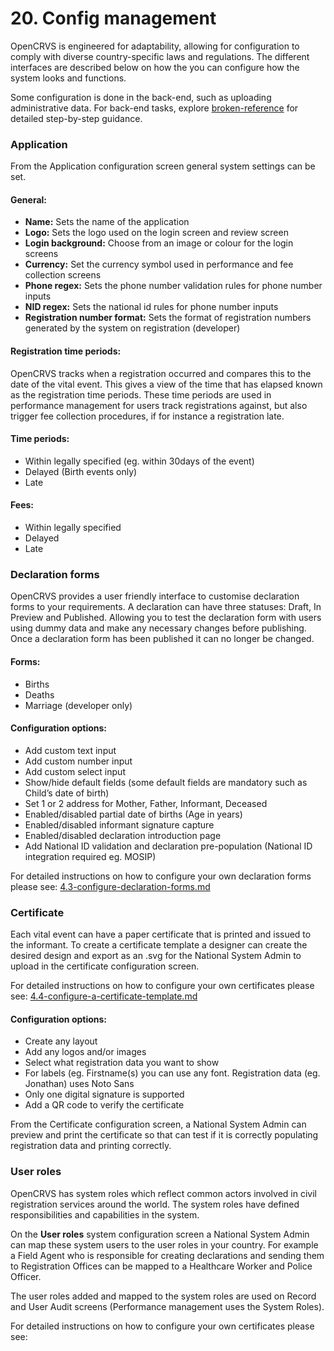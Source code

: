 # 20. Config management

OpenCRVS is engineered for adaptability, allowing for configuration to comply with diverse country-specific laws and regulations. The different interfaces are described below on how the you can configure how the system looks and functions.

Some configuration is done in the back-end, such as uploading administrative data. For back-end tasks, explore [broken-reference](broken-reference/ "mention") for detailed step-by-step guidance.

### **Application**

From the Application configuration screen general system settings can be set.

#### **General:**

* **Name:** Sets the name of the application
* **Logo:** Sets the logo used on the login screen and review screen
* **Login background:** Choose from an image or colour for the login screens
* **Currency:** Set the currency symbol used in performance and fee collection screens
* **Phone regex:** Sets the phone number validation rules for phone number inputs
* **NID regex:** Sets the national id rules for phone number inputs
* **Registration number format:** Sets the format of registration numbers generated by the system on registration (developer)

#### **Registration time periods:**

OpenCRVS tracks when a registration occurred and compares this to the date of the vital event. This gives a view of the time that has elapsed known as the registration time periods. These time periods are used in performance management for users track registrations against, but also trigger fee collection procedures, if for instance a registration late.

#### **Time periods:**

* Within legally specified (eg. within 30days of the event)
* Delayed (Birth events only)
* Late

#### **Fees:**

* Within legally specified
* Delayed
* Late

### **Declaration forms**

OpenCRVS provides a user friendly interface to customise declaration forms to your requirements. A declaration can have three statuses: Draft, In Preview and Published. Allowing you to test the declaration form with users using dummy data and make any necessary changes before publishing. Once a declaration form has been published it can no longer be changed.

#### **Forms:**

* Births
* Deaths
* Marriage (developer only)

#### **Configuration options:**

* Add custom text input
* Add custom number input
* Add custom select input
* Show/hide default fields (some default fields are mandatory such as Child’s date of birth)
* Set 1 or 2 address for Mother, Father, Informant, Deceased
* Enabled/disabled partial date of births (Age in years)
* Enabled/disabled informant signature capture
* Enabled/disabled declaration introduction page
* Add National ID validation and declaration pre-population (National ID integration required eg. MOSIP)

For detailed instructions on how to configure your own declaration forms please see: [4.3-configure-declaration-forms.md](../../setup/3.-installation/3.2-set-up-your-own-country-configuration/4.3-configure-declaration-forms.md "mention")

### **Certificate**

Each vital event can have a paper certificate that is printed and issued to the informant. To create a certificate template a designer can create the desired design and export as an .svg for the National System Admin to upload in the certificate configuration screen.

For detailed instructions on how to configure your own certificates please see: [4.4-configure-a-certificate-template.md](../../setup/3.-installation/3.2-set-up-your-own-country-configuration/4.4-configure-a-certificate-template.md "mention")

#### Configuration options:

* Create any layout
* Add any logos and/or images
* Select what registration data you want to show
* For labels (eg. Firstname(s) you can use any font. Registration data (eg. Jonathan) uses Noto Sans
* Only one digital signature is supported
* Add a QR code to verify the certificate

From the Certificate configuration screen, a National System Admin can preview and print the certificate so that can test if it is correctly populating registration data and printing correctly.

### User roles

OpenCRVS has system roles which reflect common actors involved in civil registration services around the world. The system roles have defined responsibilities and capabilities in the system.

On the **User roles** system configuration screen a National System Admin can map these system users to the user roles in your country. For example a Field Agent who is responsible for creating declarations and sending them to Registration Offices can be mapped to a Healthcare Worker and Police Officer.

The user roles added and mapped to the system roles are used on Record and User Audit screens (Performance management uses the System Roles).

For detailed instructions on how to configure your own certificates please see:
